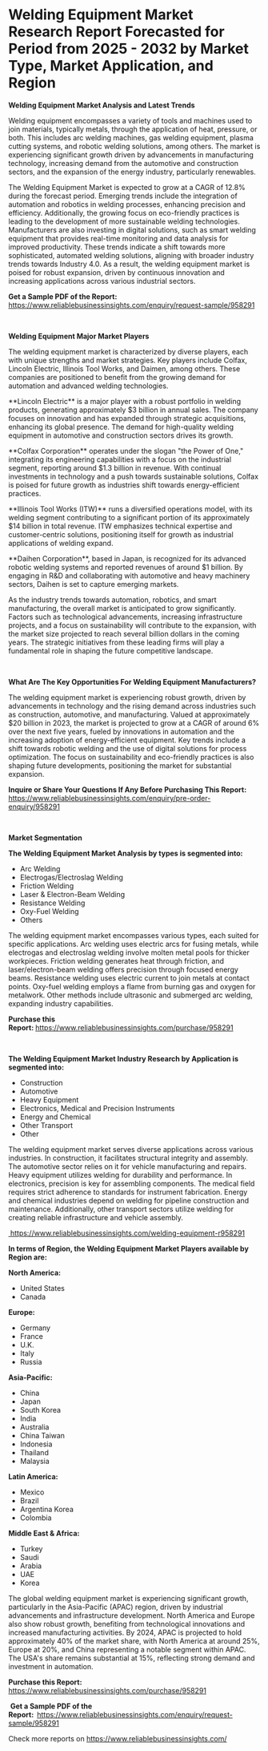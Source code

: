<p><h1>Welding Equipment Market Research Report Forecasted for Period from 2025 -  2032 by Market Type, Market Application, and Region</h1></p><p><strong>Welding Equipment Market Analysis and Latest Trends</strong></p>
<p><p>Welding equipment encompasses a variety of tools and machines used to join materials, typically metals, through the application of heat, pressure, or both. This includes arc welding machines, gas welding equipment, plasma cutting systems, and robotic welding solutions, among others. The market is experiencing significant growth driven by advancements in manufacturing technology, increasing demand from the automotive and construction sectors, and the expansion of the energy industry, particularly renewables.</p><p>The Welding Equipment Market is expected to grow at a CAGR of 12.8% during the forecast period. Emerging trends include the integration of automation and robotics in welding processes, enhancing precision and efficiency. Additionally, the growing focus on eco-friendly practices is leading to the development of more sustainable welding technologies. Manufacturers are also investing in digital solutions, such as smart welding equipment that provides real-time monitoring and data analysis for improved productivity. These trends indicate a shift towards more sophisticated, automated welding solutions, aligning with broader industry trends towards Industry 4.0. As a result, the welding equipment market is poised for robust expansion, driven by continuous innovation and increasing applications across various industrial sectors.</p></p>
<p><strong>Get a Sample PDF of the Report:&nbsp;</strong> <a href="https://www.reliablebusinessinsights.com/enquiry/request-sample/958291?utm_campaign=3148&utm_medium=2&utm_source=Github&utm_content=ia&utm_term=08042025&utm_id=welding-equipment">https://www.reliablebusinessinsights.com/enquiry/request-sample/958291</a></p>
<p>&nbsp;</p>
<p><strong>Welding Equipment Major Market Players</strong></p>
<p><p>The welding equipment market is characterized by diverse players, each with unique strengths and market strategies. Key players include Colfax, Lincoln Electric, Illinois Tool Works, and Daimen, among others. These companies are positioned to benefit from the growing demand for automation and advanced welding technologies.</p><p>**Lincoln Electric** is a major player with a robust portfolio in welding products, generating approximately $3 billion in annual sales. The company focuses on innovation and has expanded through strategic acquisitions, enhancing its global presence. The demand for high-quality welding equipment in automotive and construction sectors drives its growth.</p><p>**Colfax Corporation** operates under the slogan "the Power of One," integrating its engineering capabilities with a focus on the industrial segment, reporting around $1.3 billion in revenue. With continual investments in technology and a push towards sustainable solutions, Colfax is poised for future growth as industries shift towards energy-efficient practices.</p><p>**Illinois Tool Works (ITW)** runs a diversified operations model, with its welding segment contributing to a significant portion of its approximately $14 billion in total revenue. ITW emphasizes technical expertise and customer-centric solutions, positioning itself for growth as industrial applications of welding expand.</p><p>**Daihen Corporation**, based in Japan, is recognized for its advanced robotic welding systems and reported revenues of around $1 billion. By engaging in R&D and collaborating with automotive and heavy machinery sectors, Daihen is set to capture emerging markets.</p><p>As the industry trends towards automation, robotics, and smart manufacturing, the overall market is anticipated to grow significantly. Factors such as technological advancements, increasing infrastructure projects, and a focus on sustainability will contribute to the expansion, with the market size projected to reach several billion dollars in the coming years. The strategic initiatives from these leading firms will play a fundamental role in shaping the future competitive landscape.</p></p>
<p>&nbsp;</p>
<p><strong>What Are The Key Opportunities For Welding Equipment Manufacturers?</strong></p>
<p><p>The welding equipment market is experiencing robust growth, driven by advancements in technology and the rising demand across industries such as construction, automotive, and manufacturing. Valued at approximately $20 billion in 2023, the market is projected to grow at a CAGR of around 6% over the next five years, fueled by innovations in automation and the increasing adoption of energy-efficient equipment. Key trends include a shift towards robotic welding and the use of digital solutions for process optimization. The focus on sustainability and eco-friendly practices is also shaping future developments, positioning the market for substantial expansion.</p></p>
<p><strong>Inquire or Share Your Questions If Any Before Purchasing This Report:</strong> <a href="https://www.reliablebusinessinsights.com/enquiry/pre-order-enquiry/958291?utm_campaign=3148&utm_medium=2&utm_source=Github&utm_content=ia&utm_term=08042025&utm_id=welding-equipment">https://www.reliablebusinessinsights.com/enquiry/pre-order-enquiry/958291</a></p>
<p>&nbsp;</p>
<p><strong>Market Segmentation</strong></p>
<p><strong>The Welding Equipment Market Analysis by types is segmented into:</strong></p>
<p><ul><li>Arc Welding</li><li>Electrogas/Electroslag Welding</li><li>Friction Welding</li><li>Laser & Electron-Beam Welding</li><li>Resistance Welding</li><li>Oxy-Fuel Welding</li><li>Others</li></ul></p>
<p><p>The welding equipment market encompasses various types, each suited for specific applications. Arc welding uses electric arcs for fusing metals, while electrogas and electroslag welding involve molten metal pools for thicker workpieces. Friction welding generates heat through friction, and laser/electron-beam welding offers precision through focused energy beams. Resistance welding uses electric current to join metals at contact points. Oxy-fuel welding employs a flame from burning gas and oxygen for metalwork. Other methods include ultrasonic and submerged arc welding, expanding industry capabilities.</p></p>
<p><strong>Purchase this Report:&nbsp;</strong><a href="https://www.reliablebusinessinsights.com/purchase/958291?utm_campaign=3148&utm_medium=2&utm_source=Github&utm_content=ia&utm_term=08042025&utm_id=welding-equipment">https://www.reliablebusinessinsights.com/purchase/958291</a></p>
<p>&nbsp;</p>
<p><strong>The Welding Equipment Market Industry Research by Application is segmented into:</strong></p>
<p><ul><li>Construction</li><li>Automotive</li><li>Heavy Equipment</li><li>Electronics, Medical and Precision Instruments</li><li>Energy and Chemical</li><li>Other Transport</li><li>Other</li></ul></p>
<p><p>The welding equipment market serves diverse applications across various industries. In construction, it facilitates structural integrity and assembly. The automotive sector relies on it for vehicle manufacturing and repairs. Heavy equipment utilizes welding for durability and performance. In electronics, precision is key for assembling components. The medical field requires strict adherence to standards for instrument fabrication. Energy and chemical industries depend on welding for pipeline construction and maintenance. Additionally, other transport sectors utilize welding for creating reliable infrastructure and vehicle assembly.</p></p>
<p><a href="https://www.reliablebusinessinsights.com/welding-equipment-r958291?utm_campaign=3148&utm_medium=2&utm_source=Github&utm_content=ia&utm_term=08042025&utm_id=welding-equipment">&nbsp;https://www.reliablebusinessinsights.com/welding-equipment-r958291</a></p>
<p><strong>In terms of Region, the Welding Equipment Market Players available by Region are:</strong></p>
<p>
    <p> <strong> North America: </strong>
        <ul>
            <li>United States</li>
            <li>Canada</li>
        </ul>
        </p> 
    <p> <strong> Europe: </strong>
        <ul>
            <li>Germany</li>
            <li>France</li>
            <li>U.K.</li>
            <li>Italy</li>
            <li>Russia</li>
        </ul>
        </p> 
    <p> <strong> Asia-Pacific: </strong>
        <ul>
            <li>China</li>
            <li>Japan</li>
            <li>South Korea</li>
            <li>India</li>
            <li>Australia</li>
            <li>China Taiwan</li>
            <li>Indonesia</li>
            <li>Thailand</li>
            <li>Malaysia</li>
        </ul>
        </p> 
    <p> <strong> Latin America: </strong>
        <ul>
            <li>Mexico</li>
            <li>Brazil</li>
            <li>Argentina Korea</li>
            <li>Colombia</li>
        </ul>
        </p> 
    <p> <strong> Middle East & Africa: </strong>
        <ul>
            <li>Turkey</li>
            <li>Saudi</li>
            <li>Arabia</li>
            <li>UAE</li>
            <li>Korea</li>
        </ul>
    </p>
    </p>
<p><p>The global welding equipment market is experiencing significant growth, particularly in the Asia-Pacific (APAC) region, driven by industrial advancements and infrastructure development. North America and Europe also show robust growth, benefiting from technological innovations and increased manufacturing activities. By 2024, APAC is projected to hold approximately 40% of the market share, with North America at around 25%, Europe at 20%, and China representing a notable segment within APAC. The USA's share remains substantial at 15%, reflecting strong demand and investment in automation.</p></p>
<p><strong>Purchase this Report: </strong><a href="https://www.reliablebusinessinsights.com/purchase/958291?utm_campaign=3148&utm_medium=2&utm_source=Github&utm_content=ia&utm_term=08042025&utm_id=welding-equipment">https://www.reliablebusinessinsights.com/purchase/958291</a></p>
<p>&nbsp;<strong>Get a Sample PDF of the Report:&nbsp;&nbsp;</strong><a href="https://www.reliablebusinessinsights.com/enquiry/request-sample/958291?utm_campaign=3148&utm_medium=2&utm_source=Github&utm_content=ia&utm_term=08042025&utm_id=welding-equipment">https://www.reliablebusinessinsights.com/enquiry/request-sample/958291</a></p>
<p><strong></strong></p>
<p>Check more reports on <a href="https://www.reliablebusinessinsights.com/?utm_campaign=3148&utm_medium=2&utm_source=Github&utm_content=ia&utm_term=08042025&utm_id=welding-equipment">https://www.reliablebusinessinsights.com/</a></p>